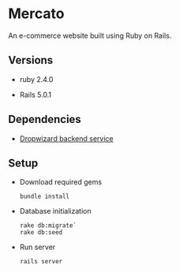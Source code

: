 # Mercato

An e-commerce website built using Ruby on Rails.

## Versions

* ruby 2.4.0

* Rails 5.0.1

## Dependencies

* [Dropwizard backend service](https://github.com/susindaran/OnlineShopping) 

## Setup

* Download required gems
   ```
   bundle install
   ```

* Database initialization
   ```
   rake db:migrate`
   rake db:seed
   ```

* Run server
   ```
   rails server
   ```
